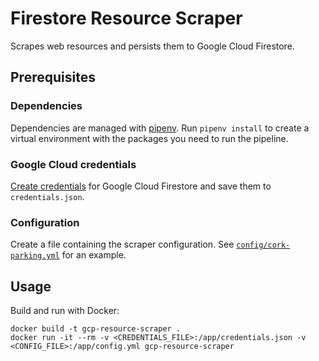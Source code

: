 # Firestore Resource Scraper

Scrapes web resources and persists them to Google Cloud Firestore.

## Prerequisites

### Dependencies

Dependencies are managed with [pipenv](https://pipenv.readthedocs.io/en/latest/). Run `pipenv install` to create a virtual environment with the packages you need to run the pipeline.

### Google Cloud credentials

[Create credentials](https://cloud.google.com/docs/authentication/) for Google Cloud Firestore and save them to `credentials.json`.

### Configuration

Create a file containing the scraper configuration. See [`config/cork-parking.yml`](./config/cork-parking.yml) for an example. 

## Usage

Build and run with Docker:

```
docker build -t gcp-resource-scraper .
docker run -it --rm -v <CREDENTIALS_FILE>:/app/credentials.json -v <CONFIG_FILE>:/app/config.yml gcp-resource-scraper
```